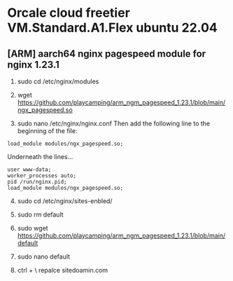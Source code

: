 #  Orcale cloud freetier VM.Standard.A1.Flex ubuntu 22.04
## [ARM] aarch64 nginx pagespeed module for nginx 1.23.1

1. sudo cd /etc/nginx/modules

2. wget https://github.com/playcamping/arm_ngm_pagespeed_1.23.1/blob/main/ngx_pagespeed.so

3. sudo nano /etc/nginx/nginx.conf
Then add the following line to the beginning of the file:
```
load_module modules/ngx_pagespeed.so;
```
Underneath the lines…
```
user www-data;
worker_processes auto;
pid /run/nginx.pid;
load_module modules/ngx_pagespeed.so;
```

4. sudo cd /etc/nginx/sites-enbled/

5. sudo rm default

6. sudo wget https://github.com/playcamping/arm_ngm_pagespeed_1.23.1/blob/main/default

7. sudo nano default

8. ctrl + \ repalce sitedoamin.com
